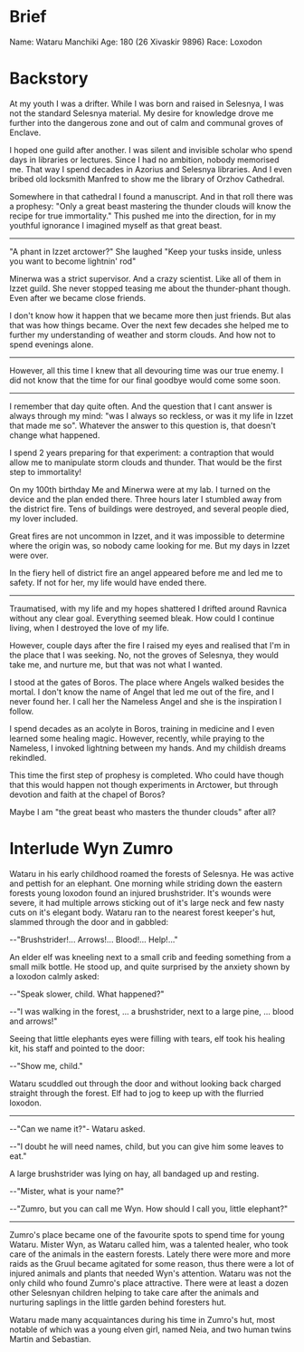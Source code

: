 # Brief

Name: Wataru Manchiki
Age: 180 (26 Xivaskir 9896)
Race: Loxodon


# Backstory

At my youth I was a drifter. While I was born and raised in Selesnya, I was not
the standard Selesnya material. My desire for knowledge drove me further into
the dangerous zone and out of calm and communal groves of Enclave.

I hoped one guild after another. I was silent and invisible scholar who spend
days in libraries or lectures. Since I had no ambition, nobody memorised me.
That way I spend decades in Azorius and Selesnya libraries. And I even bribed
old locksmith Manfred to show me the library of Orzhov Cathedral.

Somewhere in that cathedral I found a manuscript. And in that roll there was a
prophesy: "Only a great beast mastering the thunder clouds will know the recipe
for true immortality." This pushed me into the direction, for in my youthful
ignorance I imagined myself as that great beast.

***

"A phant in Izzet arctower?" She laughed "Keep your tusks inside, unless you
want to become lightnin' rod"

Minerwa was a strict supervisor. And a crazy scientist. Like all of them in
Izzet guild. She never stopped teasing me about the thunder-phant though. Even
after we became close friends.

I don't know how it happen that we became more then just friends. But alas that
was how things became. Over the next few decades she helped me to further my
understanding of weather and storm clouds. And how not to spend evenings alone.

***

However, all this time I knew that all devouring time was our true enemy. I did
not know that the time for our final goodbye would come some soon.

***

I remember that day quite often. And the question that I cant answer is always
through my mind: "was I always so reckless, or was it my life in Izzet that
made me so". Whatever the answer to this question is, that doesn't change what
happened.

I spend 2 years preparing for that experiment: a contraption that would allow
me to manipulate storm clouds and thunder. That would be the first step to
immortality!

On my 100th birthday Me and Minerwa were at my lab. I turned on the device and
the plan ended there. Three hours later I stumbled away from the district fire.
Tens of buildings were destroyed, and several people died, my lover included.

Great fires are not uncommon in Izzet, and it was impossible to determine where
the origin was, so nobody came looking for me. But my days in Izzet were over. 

In the fiery hell of district fire an angel appeared before me and led me to
safety. If not for her, my life would have ended there.

***

Traumatised, with my life and my hopes shattered I drifted around Ravnica
without any clear goal. Everything seemed bleak. How could I continue living,
when I destroyed the love of my life.

However, couple days after the fire I raised my eyes and realised that I'm in
the place that I was seeking. No, not the groves of Selesnya, they would take
me, and nurture me, but that was not what I wanted.

I stood at the gates of Boros. The place where Angels walked besides the
mortal. I don't know the name of Angel that led me out of the fire, and I never
found her. I call her the Nameless Angel and she is the inspiration I follow. 

I spend decades as an acolyte in Boros, training in medicine and I even learned
some healing magic. However, recently, while praying to the Nameless, I invoked
lightning between my hands. And my childish dreams rekindled. 

This time the first step of prophesy is completed. Who could have though that
this would happen not though experiments in Arctower, but through devotion and
faith at the chapel of Boros?

Maybe I am "the great beast who masters the thunder clouds" after all?

# Interlude Wyn Zumro

Wataru in his early childhood roamed the forests of Selesnya. He was active and
pettish for an elephant. One morning while striding down the eastern forests
young loxodon found an injured brushstrider. It's wounds were severe, it had
multiple arrows sticking out of it's large neck and few nasty cuts on it's
elegant body. Wataru ran to the nearest forest keeper's hut, slammed through
the door and in gabbled:

--"Brushstrider!... Arrows!... Blood!... Help!..."

An elder elf was kneeling next to a small crib and feeding something from a
small milk bottle. He stood up, and quite surprised by the anxiety shown by a
loxodon calmly asked:

--"Speak slower, child. What happened?"

--"I was walking in the forest, ... a brushstrider, next to a large pine, ...
blood and arrows!"

Seeing that little elephants eyes were filling with tears, elf took his healing
kit, his staff and pointed to the door:

--"Show me, child."

Wataru scuddled out through the door and without looking back charged straight
through the forest. Elf had to jog to keep up with the flurried loxodon.

***

--"Can we name it?"- Wataru asked.

--"I doubt he will need names, child, but you can give him some leaves to eat."

A large brushstrider was lying on hay, all bandaged up and resting.

--"Mister, what is your name?"

--"Zumro, but you can call me Wyn. How should I call you, little elephant?"

***

Zumro's place became one of the favourite spots to spend time for young Wataru.
Mister Wyn, as Wataru called him, was a talented healer, who took care of the
animals in the eastern forests. Lately there were more and more raids as the
Gruul became agitated for some reason, thus there were a lot of injured animals
and plants that needed Wyn's attention. Wataru was not the only child who found
Zumro's place attractive. There were at least a dozen other Selesnyan children
helping to take care after the animals and nurturing saplings in the little
garden behind foresters hut.

Wataru made many acquaintances during his time in Zumro's hut, most notable of
which was a young elven girl, named Neia, and two human twins Martin and
Sebastian.

